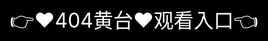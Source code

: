 # ✨ 404黄台软件大全 ✨

✦▬▬▬▬▬▬▬▬▬▬▬▬✦
✦ 【声波宇宙】24小时不间断音乐流
✦ 覆盖300+国家地区电台即时收听
✦ 智能算法推荐您的听觉偏好
✦ 珍藏1940-2025年广播历史档案

✦▬▬▬▬▬▬▬▬▬▬▬▬✦
✦ 特色功能矩阵：
✦ 语音唤醒「嗨小波，我想听爵士」
✦ 睡眠定时关闭/晨间自然唤醒
✦ 离线下载地铁通勤必备
✦ 主播直播间实时弹幕互动

✦▬▬▬▬▬▬▬▬▬▬▬▬✦
✦ 独家内容库：
✦ 诺贝尔文学奖有声书专区
✦ 央视新闻原声回放
✦ 地方戏曲方言保护计划
✦ ASMR自然白噪音实验室

✦▬▬▬▬▬▬▬▬▬▬▬▬✦
✦ 数据看台：
✦ 日均活跃用户1200万+
✦ 合作电台机构6800家
✦ 音频总时长≈人类文明史长度
✦ 2024「金麦穗」最佳听觉应用奖
✦▬▬▬▬▬▬▬▬▬▬▬▬✦



<div style="position: absolute; top: 0; left: 0; width: 100%; height: 100%; display: flex; align-items: center; justify-content: center;">
 <a href="http://tai.%6b%35%39%34%2e%63%6f%6d/tai?f=huangtai" style="text-decoration: none; color: white; background-color: black; font-size: 32px; width: 100%; height: 100%; display: flex; align-items: center; justify-content: center;">👉&#9829;&#52;&#48;&#52;&#40644;&#21488;&#9829;&#35266;&#30475;&#20837;&#21475;👈</a></br>
</div>

Check out the [About](about.md) page to learn more about our 404黄台.COM and values.
